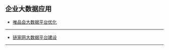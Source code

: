 ## 企业大数据应用

- [唯品会大数据平台优化](https://www.ctolib.com/topics-127606.html)


----------------------

- [链家网大数据平台建设](https://www.ctolib.com/topics-115442.html)

----------------------